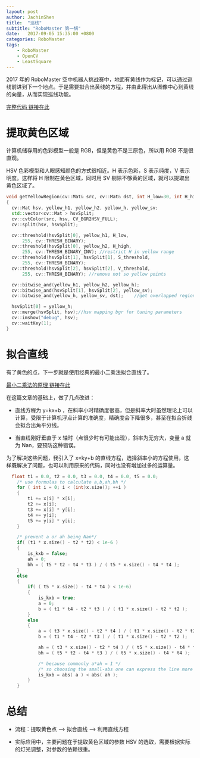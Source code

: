 ```yaml
---
layout: post
author: JachinShen
title:  "巡线"
subtitle: "RoboMaster 第一锅"
date:   2017-09-05 15:35:00 +0800
categories: RoboMaster
tags:
    - RoboMaster
    - OpenCV
    - LeastSquare
---
```


2017 年的 RoboMaster 空中机器人挑战赛中，地面有黄线作为标记，可以通过巡线前进到下一个地点。于是需要拟合出黄线的方程，并由此得出从图像中心到黄线的向量，从而实现巡线功能。

[完整代码 链接在此](https://github.com/JachinShen/calculate-yellow-line)

# [](#header-1)提取黄色区域

计算机储存用的色彩模型一般是 RGB，但是黄色不是三原色，所以用 RGB 不是很直观。

HSV 色彩模型和人眼感知颜色的方式很相近。H 表示色彩，S 表示纯度，V 表示明度。这样将 H 限制在黄色区域，同时用 SV 剔除不够黄的区域，就可以提取出黄色区域了。

```cpp
void getYellowRegion(cv::Mat& src, cv::Mat& dst, int H_low=30, int H_high=75, int S_threshold=80, int V_threshold=80)
{
  cv::Mat hsv, yellow_h1, yellow_h2, yellow_h, yellow_sv;
  std::vector<cv::Mat > hsvSplit;
  cv::cvtColor(src, hsv, CV_BGR2HSV_FULL);
  cv::split(hsv, hsvSplit);

  cv::threshold(hsvSplit[0], yellow_h1, H_low,
      255, cv::THRESH_BINARY);
  cv::threshold(hsvSplit[0], yellow_h2, H_high,
      255, cv::THRESH_BINARY_INV); //restrict H in yellow range
  cv::threshold(hsvSplit[1], hsvSplit[1], S_threshold,
      255, cv::THRESH_BINARY);
  cv::threshold(hsvSplit[2], hsvSplit[2], V_threshold,
      255, cv::THRESH_BINARY); //remove not so yellow points

  cv::bitwise_and(yellow_h1, yellow_h2, yellow_h);
  cv::bitwise_and(hsvSplit[1], hsvSplit[2], yellow_sv);
  cv::bitwise_and(yellow_h, yellow_sv, dst);	//get overlapped region

  hsvSplit[0] = yellow_h;
  cv::merge(hsvSplit, hsv);//hsv mapping bgr for tuning parameters
  cv::imshow("debug", hsv);
  cv::waitKey(1);
}
```

# [](#header-2)拟合直线

有了黄色的点，下一步就是使用经典的最小二乘法拟合直线了。

[最小二乘法的原理 链接在此](http://blog.csdn.net/qll125596718/article/details/8248249)

在这篇文章的基础上，做了几点改进：

- 直线方程为 y=kx+b ，在斜率小时精确度很高，但是斜率大时虽然理论上可以计算，受限于计算机浮点计算的准确度，精确度会下降很多，甚至在拟合折线会拟合出角平分线。

- 当直线刚好垂直于 x 轴时（点很少时有可能出现），斜率为无穷大，变量 a 就为 Nan，要预防这种错误。

为了解决这些问题，我引入了 x=ky+b 的直线方程，选择斜率小的方程使用，这样既解决了问题，也可以利用原来的代码，同时也没有增加过多的运算量。

```cpp
  float t1 = 0.0, t2 = 0.0, t3 = 0.0, t4 = 0.0, t5 = 0.0;
    /* use formulas to calculate a,b,ah,bh */
    for ( int i = 0; i < (int)x.size(); ++i )
    {
        t1 += x[i] * x[i];
        t2 += x[i];
        t3 += x[i] * y[i];
        t4 += y[i];
        t5 += y[i] * y[i];
    }

    /* prevent a or ah being Nan*/
    if( (t1 * x.size() - t2 * t2) < 1e-6 )
    {
        is_kxb = false;
        ah = 0;
        bh = ( t5 * t2 - t4 * t3 ) / ( t5 * x.size() - t4 * t4 );
    }
    else
    {
        if( ( t5 * x.size() - t4 * t4 ) < 1e-6)
        {
            is_kxb = true;
            a = 0;
            b = ( t1 * t4 - t2 * t3 ) / ( t1 * x.size() - t2 * t2 );
        }
        else
        {
            a = ( t3 * x.size() - t2 * t4 ) / ( t1 * x.size() - t2 * t2 );
            b = ( t1 * t4 - t2 * t3 ) / ( t1 * x.size() - t2 * t2 );

            ah = ( t3 * x.size() - t2 * t4 ) / ( t5 * x.size() - t4 * t4 );
            bh = ( t5 * t2 - t4 * t3 ) / ( t5 * x.size() - t4 * t4 );

            /* because commonly a*ah = 1 */
            /* so choosing the small-abs one can express the line more accurately */
            is_kxb = abs( a ) < abs( ah );
        }
    }

```

# [](#header-1)总结

- 流程：提取黄色点 --> 拟合直线 --> 利用直线方程

- 实际应用中，主要问题在于提取黄色区域的参数 HSV 的选取，需要根据实际的灯光调整，对参数的依赖很重。
